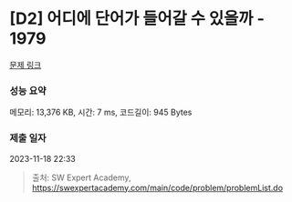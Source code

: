 # [D2] 어디에 단어가 들어갈 수 있을까 - 1979 

[문제 링크](https://swexpertacademy.com/main/code/problem/problemDetail.do?contestProbId=AV5PuPq6AaQDFAUq) 

### 성능 요약

메모리: 13,376 KB, 시간: 7 ms, 코드길이: 945 Bytes

### 제출 일자

2023-11-18 22:33



> 출처: SW Expert Academy, https://swexpertacademy.com/main/code/problem/problemList.do